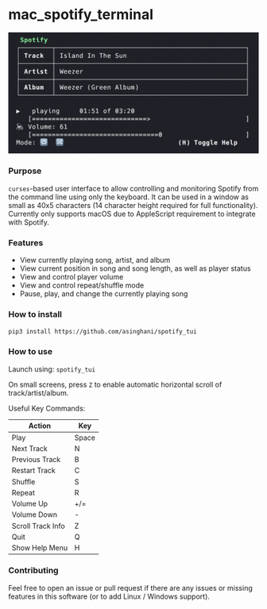 # mac_spotify_terminal

![Screenshot](Screenshot.png)

### Purpose

`curses`-based user interface to allow controlling and monitoring Spotify from the command line using only the keyboard. It can be used in a window as small as 40x5 characters (14 character height required for full functionality). Currently only supports macOS due to AppleScript requirement to integrate with Spotify.

### Features

- View currently playing song, artist, and album
- View current position in song and song length, as well as player status
- View and control player volume
- View and control repeat/shuffle mode
- Pause, play, and change the currently playing song

### How to install

```
pip3 install https://github.com/asinghani/spotify_tui
```

### How to use

Launch using: `spotify_tui`

On small screens, press `Z` to enable automatic horizontal scroll of track/artist/album.

Useful Key Commands:

| Action            | Key   |
|-------------------|-------|
| Play              | Space |
| Next Track        | N     |
| Previous Track    | B     |
| Restart Track     | C     |
| Shuffle           | S     |
| Repeat            | R     |
| Volume Up         | +/=   |
| Volume Down       | -     |
| Scroll Track Info | Z     |
| Quit              | Q     |
| Show Help Menu    | H     |

### Contributing

Feel free to open an issue or pull request if there are any issues or missing features in this software (or to add Linux / Windows support).
